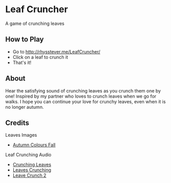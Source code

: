 # Leaf Cruncher
A game of crunching leaves

## How to Play
- Go to http://rhysstever.me/LeafCruncher/
- Click on a leaf to crunch it
- That's it!

## About
Hear the satisfying sound of crunching leaves as you crunch them one by one! Inspired by my partner who loves to crunch leaves when we go for walks. I hope you can continue your love for crunchy leaves, even when it is no longer autumn. 

## Credits
Leaves Images
- [Autumn Colours Fall](https://pixabay.com/vectors/autumn-colours-fall-leaf-leaves-2027870/)

Leaf Crunching Audio
- [Crunching Leaves](https://pixabay.com/sound-effects/crunching-leaves-46873/)
- [Leaves Crunching](https://pixabay.com/sound-effects/leaves-crunching-6954/)
- [Leave Crunch 2](https://pixabay.com/sound-effects/leave-crunch-2-64099/)
